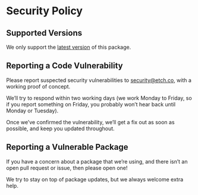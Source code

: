 # Security Policy

## Supported Versions

We only support the [latest version](https://www.npmjs.com/package/@etchteam/next-pagination/v/latest) of this package.

## Reporting a Code Vulnerability

Please report suspected security vulnerabilities to security@etch.co, with a working proof of concept.

We’ll try to respond within two working days (we work Monday to Friday, so if you report something on Friday, you probably won’t hear back until Monday or Tuesday).

Once we’ve confirmed the vulnerability, we’ll get a fix out as soon as possible, and keep you updated throughout.

## Reporting a Vulnerable Package

If you have a concern about a package that we’re using, and there isn’t an open pull request or issue, then please open one!

We try to stay on top of package updates, but we always welcome extra help.
